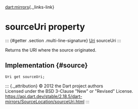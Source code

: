 [dart:mirrors](../../dart-mirrors/dart-mirrors-library){._links-link}

sourceUri property
==================

::: {#getter .section .multi-line-signature}
[Uri](../../dart-core/uri-class) sourceUri
:::

Returns the URI where the source originated.

Implementation {#source}
--------------

``` {.language-dart data-language="dart"}
Uri get sourceUri;
```

::: {._attribution}
© 2012 the Dart project authors\
Licensed under the BSD 3-Clause \"New\" or \"Revised\" License.\
<https://api.dart.dev/stable/2.18.5/dart-mirrors/SourceLocation/sourceUri.html>
:::
